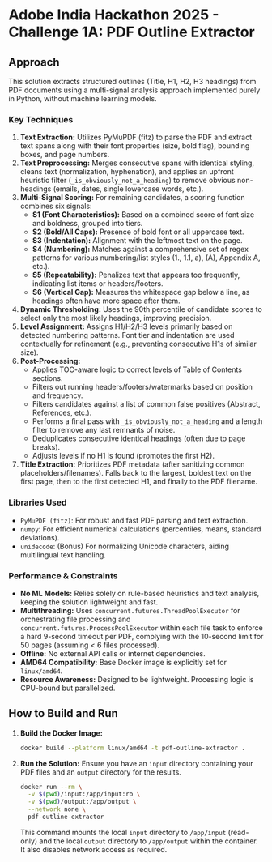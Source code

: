 # Adobe India Hackathon 2025 - Challenge 1A: PDF Outline Extractor

## Approach

This solution extracts structured outlines (Title, H1, H2, H3 headings) from PDF documents using a multi-signal analysis approach implemented purely in Python, without machine learning models.

### Key Techniques

1.  **Text Extraction:** Utilizes PyMuPDF (fitz) to parse the PDF and extract text spans along with their font properties (size, bold flag), bounding boxes, and page numbers.
2.  **Text Preprocessing:** Merges consecutive spans with identical styling, cleans text (normalization, hyphenation), and applies an upfront heuristic filter (`_is_obviously_not_a_heading`) to remove obvious non-headings (emails, dates, single lowercase words, etc.).
3.  **Multi-Signal Scoring:** For remaining candidates, a scoring function combines six signals:
    *   **S1 (Font Characteristics):** Based on a combined score of font size and boldness, grouped into tiers.
    *   **S2 (Bold/All Caps):** Presence of bold font or all uppercase text.
    *   **S3 (Indentation):** Alignment with the leftmost text on the page.
    *   **S4 (Numbering):** Matches against a comprehensive set of regex patterns for various numbering/list styles (1., 1.1, a), (A), Appendix A, etc.).
    *   **S5 (Repeatability):** Penalizes text that appears too frequently, indicating list items or headers/footers.
    *   **S6 (Vertical Gap):** Measures the whitespace gap below a line, as headings often have more space after them.
4.  **Dynamic Thresholding:** Uses the 90th percentile of candidate scores to select only the most likely headings, improving precision.
5.  **Level Assignment:** Assigns H1/H2/H3 levels primarily based on detected numbering patterns. Font tier and indentation are used contextually for refinement (e.g., preventing consecutive H1s of similar size).
6.  **Post-Processing:**
    *   Applies TOC-aware logic to correct levels of Table of Contents sections.
    *   Filters out running headers/footers/watermarks based on position and frequency.
    *   Filters candidates against a list of common false positives (Abstract, References, etc.).
    *   Performs a final pass with `_is_obviously_not_a_heading` and a length filter to remove any last remnants of noise.
    *   Deduplicates consecutive identical headings (often due to page breaks).
    *   Adjusts levels if no H1 is found (promotes the first H2).
7.  **Title Extraction:** Prioritizes PDF metadata (after sanitizing common placeholders/filenames). Falls back to the largest, boldest text on the first page, then to the first detected H1, and finally to the PDF filename.

### Libraries Used

*   `PyMuPDF (fitz)`: For robust and fast PDF parsing and text extraction.
*   `numpy`: For efficient numerical calculations (percentiles, means, standard deviations).
*   `unidecode`: (Bonus) For normalizing Unicode characters, aiding multilingual text handling.

### Performance & Constraints

*   **No ML Models:** Relies solely on rule-based heuristics and text analysis, keeping the solution lightweight and fast.
*   **Multithreading:** Uses `concurrent.futures.ThreadPoolExecutor` for orchestrating file processing and `concurrent.futures.ProcessPoolExecutor` within each file task to enforce a hard 9-second timeout per PDF, complying with the 10-second limit for 50 pages (assuming < 6 files processed).
*   **Offline:** No external API calls or internet dependencies.
*   **AMD64 Compatibility:** Base Docker image is explicitly set for `linux/amd64`.
*   **Resource Awareness:** Designed to be lightweight. Processing logic is CPU-bound but parallelized.

## How to Build and Run

1.  **Build the Docker Image:**
    ```bash
    docker build --platform linux/amd64 -t pdf-outline-extractor .
    ```

2.  **Run the Solution:**
    Ensure you have an `input` directory containing your PDF files and an `output` directory for the results.
    ```bash
    docker run --rm \
      -v $(pwd)/input:/app/input:ro \
      -v $(pwd)/output:/app/output \
      --network none \
      pdf-outline-extractor
    ```
    This command mounts the local `input` directory to `/app/input` (read-only) and the local `output` directory to `/app/output` within the container. It also disables network access as required.
